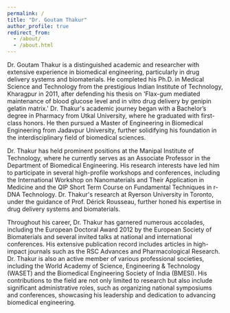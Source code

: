 ```yaml
---
permalink: /
title: "Dr. Goutam Thakur"
author_profile: true
redirect_from: 
  - /about/
  - /about.html
---
```


Dr. Goutam Thakur is a distinguished academic and researcher with extensive experience in biomedical engineering, particularly in drug delivery systems and biomaterials. He completed his Ph.D. in Medical Science and Technology from the prestigious Indian Institute of Technology, Kharagpur in 2011, after defending his thesis on 'Flax-gum mediated maintenance of blood glucose level and in vitro drug delivery by genipin gelatin matrix.' Dr. Thakur's academic journey began with a Bachelor’s degree in Pharmacy from Utkal University, where he graduated with first-class honors. He then pursued a Master of Engineering in Biomedical Engineering from Jadavpur University, further solidifying his foundation in the interdisciplinary field of biomedical sciences.

Dr. Thakur has held prominent positions at the Manipal Institute of Technology, where he currently serves as an Associate Professor in the Department of Biomedical Engineering. His research interests have led him to participate in several high-profile workshops and conferences, including the International Workshop on Nanomaterials and Their Application in Medicine and the QIP Short Term Course on Fundamental Techniques in r-DNA Technology. Dr. Thakur's research at Ryerson University in Toronto, under the guidance of Prof. Dérick Rousseau, further honed his expertise in drug delivery systems and biomaterials.

Throughout his career, Dr. Thakur has garnered numerous accolades, including the European Doctoral Award 2012 by the European Society of Biomaterials and several invited talks at national and international conferences. His extensive publication record includes articles in high-impact journals such as the RSC Advances and Pharmacological Research. Dr. Thakur is also an active member of various professional societies, including the World Academy of Science, Engineering & Technology (WASET) and the Biomedical Engineering Society of India (BMESI). His contributions to the field are not only limited to research but also include significant administrative roles, such as organizing national symposiums and conferences, showcasing his leadership and dedication to advancing biomedical engineering.